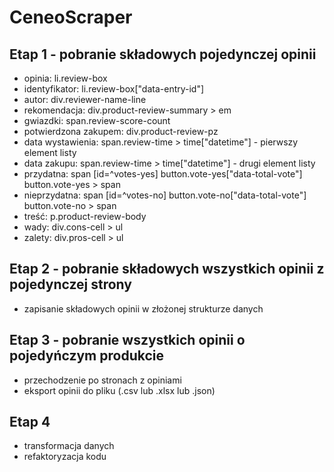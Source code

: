 # CeneoScraper
## Etap 1 - pobranie składowych pojedynczej opinii
- opinia: li.review-box
- identyfikator: li.review-box["data-entry-id"]
- autor: div.reviewer-name-line
- rekomendacja: div.product-review-summary > em
- gwiazdki: span.review-score-count
- potwierdzona zakupem: div.product-review-pz
- data wystawienia: span.review-time > time["datetime"] - pierwszy element listy
- data zakupu: span.review-time > time["datetime"] - drugi element listy
- przydatna: span [id=^votes-yes]
             button.vote-yes["data-total-vote"]
             button.vote-yes > span
- nieprzydatna: span [id=^votes-no]
                button.vote-no["data-total-vote"]
                button.vote-no > span
- treść: p.product-review-body
- wady: div.cons-cell > ul
- zalety: div.pros-cell > ul
## Etap 2 - pobranie składowych wszystkich opinii z pojedynczej strony
- zapisanie składowych opinii w złożonej strukturze danych
## Etap 3 - pobranie wszystkich opinii o pojedyńczym produkcie
- przechodzenie po stronach z opiniami
- eksport opinii do pliku (.csv lub .xlsx lub .json)
## Etap 4 
- transformacja danych
- refaktoryzacja kodu